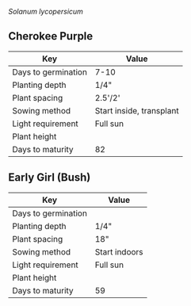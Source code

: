 *Solanum lycopersicum*
## Cherokee Purple

| Key                 | Value                    |
| ------------------- | ------------------------ |
| Days to germination | 7-10                     |
| Planting depth      | 1/4"                     |
| Plant spacing       | 2.5'/2'                  |
| Sowing method       | Start inside, transplant |
| Light requirement   | Full sun                 |
| Plant height        |                          |
| Days to maturity    | 82                       |

## Early Girl (Bush)

| Key                 | Value         |
| ------------------- | ------------- |
| Days to germination |               |
| Planting depth      | 1/4"          |
| Plant spacing       | 18"           |
| Sowing method       | Start indoors |
| Light requirement   | Full sun      |
| Plant height        |               |
| Days to maturity    | 59            |
